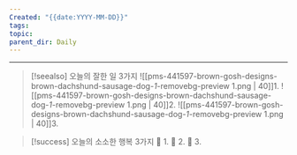 ```yaml
---
Created: "{{date:YYYY-MM-DD}}"
tags: 
topic: 
parent_dir: Daily
---
```



---  
> [!seealso] 오늘의 잘한 일 3가지
> ![[pms-441597-brown-gosh-designs-brown-dachshund-sausage-dog-_1_-removebg-preview 1.png | 40]]1. 
> ![[pms-441597-brown-gosh-designs-brown-dachshund-sausage-dog-_1_-removebg-preview 1.png | 40]]2.
> ![[pms-441597-brown-gosh-designs-brown-dachshund-sausage-dog-_1_-removebg-preview 1.png | 40]]3.  

> [!success] 오늘의 소소한 행복 3가지
> 🌈 1. 
> 🌈 2.
> 🌈 3.  

